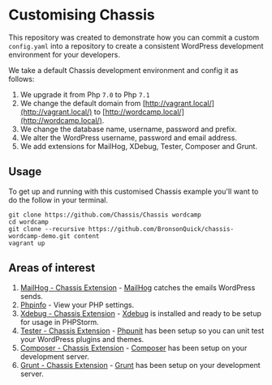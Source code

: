 # Customising Chassis

This repository was created to demonstrate how you can commit a custom `config.yaml` into a repository to create a consistent WordPress development environment for your developers.

We take a default Chassis development environment and config it as follows:
1. We upgrade it from Php `7.0` to Php `7.1`
2. We change the default domain from [http://vagrant.local/](http://vagrant.local/) to [http://wordcamp.local/](http://wordcamp.local/).
3. We change the database name, username, password and prefix.
4. We alter the WordPress username, password and email address.
5. We add extensions for MailHog, XDebug, Tester, Composer and Grunt. 

## Usage

To get up and running with this customised Chassis example you'll want to do the follow in your terminal.
```
git clone https://github.com/Chassis/Chassis wordcamp
cd wordcamp
git clone --recursive https://github.com/BronsonQuick/chassis-wordcamp-demo.git content
vagrant up
```

## Areas of interest

1. [MailHog - Chassis Extension](http://wordcamp.local:8025)           - [MailHog](http://iankent.uk/project/mailhog/) catches the emails WordPress sends.
2. [Phpinfo](http://wordcamp.local/phpinfo.php)                        - View your PHP settings.
3. [Xdebug  - Chassis Extension](https://github.com/Chassis/Xdebug)    - [Xdebug](https://xdebug.org/) is installed and ready to be setup for usage in PHPStorm.
4. [Tester - Chassis Extension](https://github.com/Chassis/Tester)     - [Phpunit](https://phpunit.de/) has been setup so you can unit test your WordPress plugins and themes.
5. [Composer - Chassis Extension](https://github.com/Chassis/Composer) - [Composer](https://getcomposer.org/) has been setup on your development server.
6. [Grunt - Chassis Extension](https://github.com/Chassis/Grunt)       - [Grunt](https://gruntjs.com/) has been setup on your development server.


